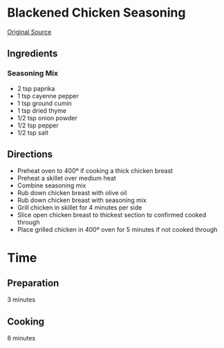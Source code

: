 # Blackened Chicken Seasoning

[Original Source](https://www.allrecipes.com/recipe/8571/blackened-chicken/)

## Ingredients

### Seasoning Mix
- 2 tsp paprika
- 1 tsp cayenne pepper
- 1 tsp ground cumin
- 1 tsp dried thyme
- 1/2 tsp onion powder
- 1/2 tsp pepper
- 1/2 tsp salt

## Directions
- Preheat oven to 400º if cooking a thick chicken breast
- Preheat a skillet over medium heat
- Combine seasoning mix
- Rub down chicken breast with olive oil
- Rub down chicken breast with seasoning mix
- Grill chicken in skillet for 4 minutes per side
- Slice open chicken breast to thickest section to confirmed cooked through
- Place grilled chicken in 400º oven for 5 minutes if not cooked through

# Time

## Preparation

3 minutes

## Cooking

8 minutes
